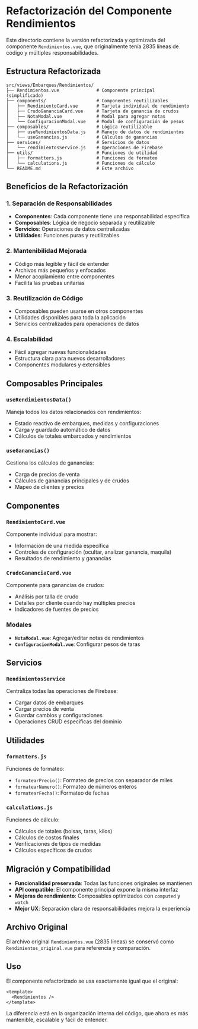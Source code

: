# Refactorización del Componente Rendimientos

Este directorio contiene la versión refactorizada y optimizada del componente `Rendimientos.vue`, que originalmente tenía 2835 líneas de código y múltiples responsabilidades.

## Estructura Refactorizada

```
src/views/Embarques/Rendimientos/
├── Rendimientos.vue              # Componente principal (simplificado)
├── components/                   # Componentes reutilizables
│   ├── RendimientoCard.vue       # Tarjeta individual de rendimiento
│   ├── CrudoGananciaCard.vue     # Tarjeta de ganancia de crudos
│   ├── NotaModal.vue             # Modal para agregar notas
│   └── ConfiguracionModal.vue    # Modal de configuración de pesos
├── composables/                  # Lógica reutilizable
│   ├── useRendimientosData.js    # Manejo de datos de rendimientos
│   └── useGanancias.js           # Cálculos de ganancias
├── services/                     # Servicios de datos
│   └── rendimientosService.js    # Operaciones de Firebase
├── utils/                        # Funciones de utilidad
│   ├── formatters.js             # Funciones de formateo
│   └── calculations.js           # Funciones de cálculo
└── README.md                     # Este archivo
```

## Beneficios de la Refactorización

### 1. **Separación de Responsabilidades**
- **Componentes**: Cada componente tiene una responsabilidad específica
- **Composables**: Lógica de negocio separada y reutilizable
- **Servicios**: Operaciones de datos centralizadas
- **Utilidades**: Funciones puras y reutilizables

### 2. **Mantenibilidad Mejorada**
- Código más legible y fácil de entender
- Archivos más pequeños y enfocados
- Menor acoplamiento entre componentes
- Facilita las pruebas unitarias

### 3. **Reutilización de Código**
- Composables pueden usarse en otros componentes
- Utilidades disponibles para toda la aplicación
- Servicios centralizados para operaciones de datos

### 4. **Escalabilidad**
- Fácil agregar nuevas funcionalidades
- Estructura clara para nuevos desarrolladores
- Componentes modulares y extensibles

## Composables Principales

### `useRendimientosData()`
Maneja todos los datos relacionados con rendimientos:
- Estado reactivo de embarques, medidas y configuraciones
- Carga y guardado automático de datos
- Cálculos de totales embarcados y rendimientos

### `useGanancias()`
Gestiona los cálculos de ganancias:
- Carga de precios de venta
- Cálculos de ganancias principales y de crudos
- Mapeo de clientes y precios

## Componentes

### `RendimientoCard.vue`
Componente individual para mostrar:
- Información de una medida específica
- Controles de configuración (ocultar, analizar ganancia, maquila)
- Resultados de rendimiento y ganancias

### `CrudoGananciaCard.vue`
Componente para ganancias de crudos:
- Análisis por talla de crudo
- Detalles por cliente cuando hay múltiples precios
- Indicadores de fuentes de precios

### Modales
- **`NotaModal.vue`**: Agregar/editar notas de rendimientos
- **`ConfiguracionModal.vue`**: Configurar pesos de taras

## Servicios

### `RendimientosService`
Centraliza todas las operaciones de Firebase:
- Cargar datos de embarques
- Cargar precios de venta
- Guardar cambios y configuraciones
- Operaciones CRUD específicas del dominio

## Utilidades

### `formatters.js`
Funciones de formateo:
- `formatearPrecio()`: Formateo de precios con separador de miles
- `formatearNumero()`: Formateo de números enteros
- `formatearFecha()`: Formateo de fechas

### `calculations.js`
Funciones de cálculo:
- Cálculos de totales (bolsas, taras, kilos)
- Cálculos de costos finales
- Verificaciones de tipos de medidas
- Cálculos específicos de crudos

## Migración y Compatibilidad

- **Funcionalidad preservada**: Todas las funciones originales se mantienen
- **API compatible**: El componente principal expone la misma interfaz
- **Mejoras de rendimiento**: Composables optimizados con `computed` y `watch`
- **Mejor UX**: Separación clara de responsabilidades mejora la experiencia

## Archivo Original

El archivo original `Rendimientos.vue` (2835 líneas) se conservó como `Rendimientos_original.vue` para referencia y comparación.

## Uso

El componente refactorizado se usa exactamente igual que el original:

```vue
<template>
  <Rendimientos />
</template>
```

La diferencia está en la organización interna del código, que ahora es más mantenible, escalable y fácil de entender.